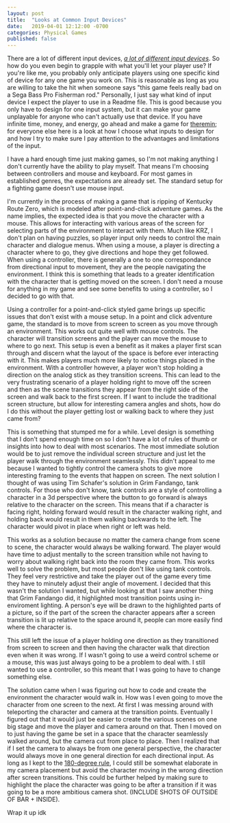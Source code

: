 ```yaml
---
layout: post
title:  "Looks at Common Input Devices"
date:   2019-04-01 12:12:00 -0700
categories: Physical Games
published: false
---
```


There are a lot of different input devices, [*a lot of different input devices*][input-devices]. So how do you even begin to grapple with what you'll let your player use? If you're like me, you probably only anticipate players using one specific kind of device for any one game you work on. This is reasonable as long as you are willing to take the hit when someone says "this game feels really bad on a Sega Bass Pro Fisherman rod." Personally, I just say what kind of input device I expect the player to use in a Readme file. This is good because you only have to design for one input system, but it can make your game unplayable for anyone who can't actually use that device. If you have infinite time, money, and energy, go ahead and make a game for [theremin][theremin]; for everyone else here is a look at how I choose what inputs to design for and how I try to make sure I pay attention to the advantages and limitations of the input. 

I have a hard enough time just making games, so I'm not making anything I don't currently have the ability to play myself. That means I'm choosing between controllers and mouse and keyboard. For most games in established genres, the expectations are already set. The standard setup for a fighting game doesn't use mouse input. 


I'm currently in the process of making a game that is ripping of Kentucky Route Zero, which is modeled after point-and-click adventure games. As the name implies, the expected idea is that you move the character with a mouse. This allows for interacting with various areas of the screen for selecting parts of the environment to interact with them. Much like KRZ, I don't plan on having puzzles, so player input only needs to control the main character and dialogue menus. When using a mouse, a player is directing a character where to go, they give directions and hope they get followed. When using a controller, there is generally a one to one correspondance from directional input to movement, they are the people navigating the environment. I think this is something that leads to a greater identification with the character that is getting moved on the screen. I don't need a mouse for anything in my game and see some benefits to using a controller, so I decided to go with that. 

Using a controller for a point-and-click styled game brings up specific issues that don't exist with a mouse setup. In a point and click adventure game, the standard is to move from screen to screen as you move through an environment. This works out quite well with mouse controls. The character will transition screens and the player can move the mouse to where to go next. This setup is even a benefit as it makes a player first scan through and discern what the layout of the space is before ever interacting with it. This makes players much more likely to notice things placed in the environment. With a controller however, a player won't stop holding a direction on the analog stick as they transition screens. This can lead to the very frustrating scenario of a player holding right to move off the screen and then as the scene transitions they appear from the right side of the screen and walk back to the first screen. If I want to include the traditional screen structure, but allow for interesting camera angles and shots, how do I do this without the player getting lost or walking back to where they just came from?

This is something that stumped me for a while. Level design is something that I don't spend enough time on so I don't have a lot of rules of thumb or insights into how to deal with most scenarios. The most immediate solution would be to just remove the individual screen structure and just let the player walk through the environment seamlessly. This didn't appeal to me because I wanted to tightly control the camera shots to give more interesting framing to the events that happen on screen. The next solution I thought of was using Tim Schafer's solution in Grim Fandango, tank controls. For those who don't know, tank controls are a style of controlling a character in a 3d perspective where the button to go forward is always relative to the character on the screen. This means that if a character is facing right, holding forward would result in the character walking right, and holding back would result in them walking backwards to the left. The character would pivot in place when right or left was held. 

This works as a solution because no matter the camera change from scene to scene, the character would always be walking forward. The player would have time to adjust mentally to the screen transition while not having to worry about walking right back into the room they came from. This works well to solve the problem, but most people don't like using tank controls. They feel very restrictive and take the player out of the game every time they have to minutely adjust their angle of movement. I decided that this wasn't the solution I wanted, but while looking at that I saw another thing that Grim Fandango did, it highlighted most transition points using in-enviroment lighting. A person's eye will be drawn to the highlighted parts of a picture, so if the part of the screen the character appears after a screen transition is lit up relative to the space around it, people can more easily find where the character is.

This still left the issue of a player holding one direction as they transitioned from screen to screen and then having the character walk that direction even when it was wrong. If I wasn't going to use a weird control scheme or a mouse, this was just always going to be a problem to deal with. I still wanted to use a controller, so this meant that I was going to have to change something else.

The solution came when I was figuring out how to code and create the environment the character would walk in. How was I even going to move the character from one screen to the next. At first I was messing around with teleporting the character and camera at the transition points. Eventually I figured out that it would just be easier to create the various scenes on one big stage and move the player and camera around on that. Then I moved on to just having the game be set in a space that the character seamlessly walked around, but the camera cut from place to place. Then I realized that if I set the camera to always be from one general perspective, the character would always move in one general direction for each directional input. As long as I kept to the [180-degree rule][180], I could still be somewhat elaborate in my camera placement but avoid the character moving in the wrong direction after screen transitions. This could be further helped by making sure to highlight the place the character was going to be after a transition if it was going to be a more ambitious camera shot.  (INCLUDE SHOTS OF OUTSIDE OF BAR + INSIDE).

Wrap it up idk




[input-devices]: https://youtu.be/D51z4CWh-ko
[theremin]: https://youtu.be/Rt3jlSQ7E1Y
[180]: https://en.wikipedia.org/wiki/180-degree_rule

